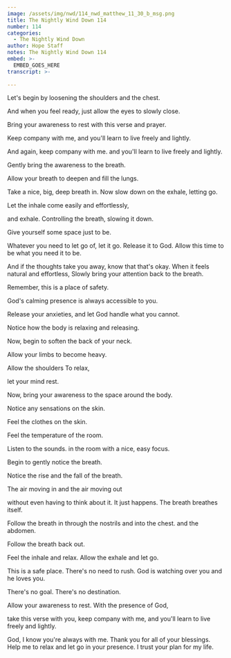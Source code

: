 ```yaml
---
image: /assets/img/nwd/114_nwd_matthew_11_30_b_msg.png
title: The Nightly Wind Down 114
number: 114
categories:
  - The Nightly Wind Down
author: Hope Staff
notes: The Nightly Wind Down 114
embed: >-
  EMBED_GOES_HERE
transcript: >-
  
---
```

Let's begin by loosening the shoulders and the chest.

And when you feel ready, just allow the eyes to slowly close.

Bring your awareness to rest with this verse and prayer.

Keep company with me, and you'll learn to live freely and lightly.

And again, keep company with me. and you'll learn to live freely and lightly.

Gently bring the awareness to the breath.

Allow your breath to deepen and fill the lungs.

Take a nice, big, deep breath in. Now slow down on the exhale, letting go.

Let the inhale come easily and effortlessly,

and exhale. Controlling the breath, slowing it down.

Give yourself some space just to be.

Whatever you need to let go of, let it go. Release it to God. Allow this time to be what you need it to be.

And if the thoughts take you away, know that that's okay. When it feels natural and effortless, Slowly bring your attention back to the breath.

Remember, this is a place of safety.

God's calming presence is always accessible to you.

Release your anxieties, and let God handle what you cannot.

Notice how the body is relaxing and releasing.

Now, begin to soften the back of your neck.

Allow your limbs to become heavy.

Allow the shoulders To relax,

let your mind rest.

Now, bring your awareness to the space around the body.

Notice any sensations on the skin.

Feel the clothes on the skin.

Feel the temperature of the room.

Listen to the sounds. in the room with a nice, easy focus.

Begin to gently notice the breath.

Notice the rise and the fall of the breath.

The air moving in and the air moving out

without even having to think about it. It just happens. The breath breathes itself.

Follow the breath in through the nostrils and into the chest. and the abdomen.

Follow the breath back out.

Feel the inhale and relax. Allow the exhale and let go.

This is a safe place. There's no need to rush. God is watching over you and he loves you.

There's no goal. There's no destination.

Allow your awareness to rest. With the presence of God,

take this verse with you, keep company with me, and you'll learn to live freely and lightly.

God, I know you're always with me. Thank you for all of your blessings. Help me to relax and let go in your presence. I trust your plan for my life.


